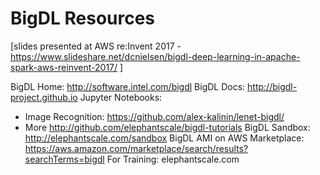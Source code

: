 # BigDL Resources
[slides presented at AWS re:Invent 2017 - https://www.slideshare.net/dcnielsen/bigdl-deep-learning-in-apache-spark-aws-reinvent-2017/ ]

BigDL Home: http://software.intel.com/bigdl
BigDL Docs: http://bigdl-project.github.io
Jupyter Notebooks:
- Image Recognition: https://github.com/alex-kalinin/lenet-bigdl/
- More http://github.com/elephantscale/bigdl-tutorials
BigDL Sandbox: http://elephantscale.com/sandbox
BigDL AMI on AWS Marketplace: https://aws.amazon.com/marketplace/search/results?searchTerms=bigdl
For Training:  elephantscale.com 

